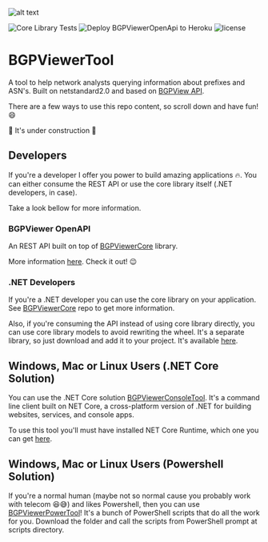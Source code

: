 ![alt text](https://github.com/wallacemariadeandrade/BGPViewerTool/blob/master/bgpviewerlogo_480x270.png)

![Core Library Tests](https://github.com/wallacemariadeandrade/BGPViewerTool/workflows/Core%20Library%20Tests/badge.svg)
![Deploy BGPViewerOpenApi to Heroku](https://github.com/wallacemariadeandrade/BGPViewerTool/workflows/Deploy%20BGPViewerOpenApi%20to%20Heroku/badge.svg)
![license](https://img.shields.io/github/license/wallacemariadeandrade/BGPViewerTool)

# BGPViewerTool

A tool to help network analysts querying information about prefixes and ASN's. Built on netstandard2.0 and based on [BGPView API](https://bgpview.docs.apiary.io/#reference).

There are a few ways to use this repo content, so scroll down and have fun! :smile:

:construction: It's under construction :construction:

## Developers
If you're a developer I offer you power to build amazing applications :fire:. You can either consume the REST API or use the core library itself (.NET developers, in case).

Take a look bellow for more information.

### BGPViewer OpenAPI
An REST API built on top of [BGPViewerCore](https://github.com/wallacemariadeandrade/BGPViewerTool/tree/master/BGPViewerCore) library.

More information [here](https://github.com/wallacemariadeandrade/BGPViewerTool/tree/master/BGPViewerOpenApi). Check it out! :wink:

### .NET Developers
If you're a .NET developer you can use the core library on your application. See [BGPViewerCore](https://github.com/wallacemariadeandrade/BGPViewerTool/tree/master/BGPViewerCore) repo to get more information. 

Also, if you're consuming the API instead of using core library directly, you can use core library models to avoid rewriting the wheel. It's a separate library, so just download and add it to your project. It's available [here](https://www.nuget.org/packages/BGPViewerCore.Models/).

## Windows, Mac or Linux Users (.NET Core Solution)
You can use the .NET Core solution [BGPViewerConsoleTool](https://github.com/wallacemariadeandrade/BGPViewerTool/tree/master/BGPViewerConsoleTool). It's a command line client built on NET Core, a cross-platform version of .NET for building websites, services, and console apps.

To use this tool you'll must have installed NET Core Runtime, which one you can get [here](https://dotnet.microsoft.com/download).


## Windows, Mac or Linux Users (Powershell Solution)
If you're a normal human (maybe not so normal cause you probably work with telecom :laughing::sweat_smile:) and likes Powershell, then you can use [BGPViewerPowerTool](https://github.com/wallacemariadeandrade/BGPViewerTool/tree/master/BGPViewerPowerTool)! It's a bunch of PowerShell scripts that do all the work for you. Download the folder and call the scripts from PowerShell prompt at scripts directory.
